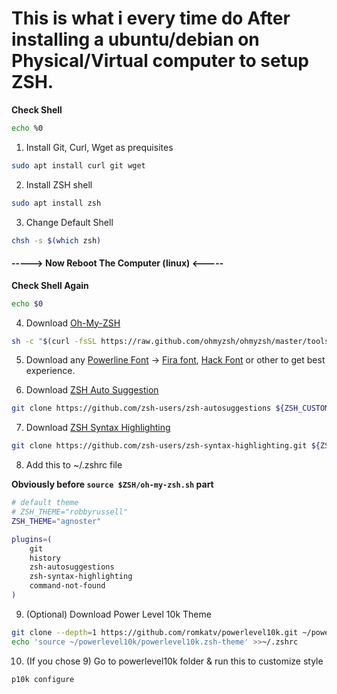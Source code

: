 # This is what i every time do After installing a ubuntu/debian on Physical/Virtual computer to setup ZSH.

**Check Shell**

```bash
echo %0
```
1. Install Git, Curl, Wget as prequisites

```bash
sudo apt install curl git wget
```

2. Install ZSH shell

```bash
sudo apt install zsh
```

3. Change Default Shell

```bash
chsh -s $(which zsh)
```

#### -----> Now Reboot The Computer (linux) <-----

**Check Shell Again**

```bash
echo $0
```

4. Download [Oh-My-ZSH](https://ohmyz.sh/)

```bash
sh -c "$(curl -fsSL https://raw.github.com/ohmyzsh/ohmyzsh/master/tools/install.sh)"
```
5. Download any [Powerline Font](https://github.com/powerline/fonts) -> [Fira font](https://github.com/tonsky/FiraCode), [Hack Font](https://github.com/source-foundry/Hack) or other to get best experience.

6. Download [ZSH Auto Suggestion](https://github.com/zsh-users/zsh-autosuggestions)

```bash
git clone https://github.com/zsh-users/zsh-autosuggestions ${ZSH_CUSTOM:-~/.oh-my-zsh/custom}/plugins/zsh-autosuggestions
```

7. Download [ZSH Syntax Highlighting](https://github.com/zsh-users/zsh-syntax-highlighting)

```bash
git clone https://github.com/zsh-users/zsh-syntax-highlighting.git ${ZSH_CUSTOM:-~/.oh-my-zsh/custom}/plugins/zsh-syntax-highlighting
```

8. Add this to ~/.zshrc file

**Obviously before `source $ZSH/oh-my-zsh.sh` part**

```bash
# default theme
# ZSH_THEME="robbyrussell"
ZSH_THEME="agnoster"

plugins=(
    git
    history
    zsh-autosuggestions
    zsh-syntax-highlighting
    command-not-found
)
```
9. (Optional) Download Power Level 10k Theme

```bash
git clone --depth=1 https://github.com/romkatv/powerlevel10k.git ~/powerlevel10k
echo 'source ~/powerlevel10k/powerlevel10k.zsh-theme' >>~/.zshrc
```
10. (If you chose 9) Go to powerlevel10k folder & run this to customize style

```bash
p10k configure
```
